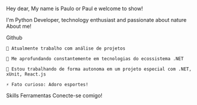  Hey dear, My name is Paulo or Paul e welcome to show!

I'm Python Developer, technology enthusiast and passionate about nature
About me!

Github

    🔭 Atualmente trabalho com análise de projetos

    🌱 Me aprofundando constantemente em tecnologias do ecossistema .NET

    👯 Estou trabalhando de forma autonoma em um projeto especial com .NET, xUnit, React.js

    ⚡ Fato curioso: Adoro esportes!

Skills
Ferramentas
Conecte-se comigo!



